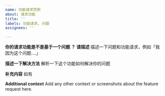 ```yaml
---
name: 功能请求范例
about: 请求功能
title: ''
labels: 功能请求, 问题
assignees: ''

---
```


**你的请求功能是不是基于一个问题 ？ 请描述**
描述一下问题和功能请求，例如「我因为这个问题....」

**描述一下解决方法**
解析一下这个功能如何解决你的问题

**补充内容**
如有

**Additional context**
Add any other context or screenshots about the feature request here.
